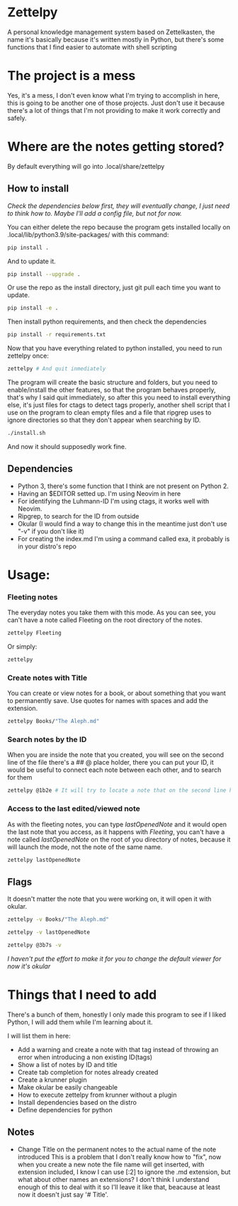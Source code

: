 # Zettelpy
A personal knowledge management system based on Zettelkasten, the name it's
basically because it's written mostly in Python, but there's some functions
that I find easier to automate with shell scripting

# The project is a mess
Yes, it's a mess, I don't even know what I'm trying to accomplish in here, this
is going to be another one of those projects. Just don't use it because there's
a lot of things that I'm not providing to make it work correctly and safely.

# Where are the notes getting stored?
By default everything will go into .local/share/zettelpy

## How to install

*Check the dependencies below first, they will eventually change, I just need
to think how to. Maybe I'll add a config file, but not for now.*

You can either delete the repo because the program gets installed locally on
.local/lib/python3.9/site-packages/ with this command:
```bash
pip install .
```

And to update it.
```bash
pip install --upgrade .
```

Or use the repo as the install directory, just git pull each time you want to update.
```bash
pip install -e .
```

Then install python requirements, and then check the dependencies
```bash
pip install -r requirements.txt
```

Now that you have everything related to python installed, you need to run
zettelpy once:
```bash
zettelpy # And quit inmediately
```

The program will create the basic structure and folders, but you need to
enable/install the other features, so that the program behaves properly, that's
why I said quit immediately, so after this you need to install everything
else, it's just files for ctags to detect tags properly, another shell script
that I use on the program to clean empty files and a file that ripgrep uses
to ignore directories so that they don't appear when searching by ID.

```bash
./install.sh
```

And now it should supposedly work fine.

## Dependencies
- Python 3, there's some function that I think are not present on Python 2.
- Having an $EDITOR setted up. I'm using Neovim in here
- For identifying the Luhmann-ID I'm using ctags, it works well with Neovim.
- Ripgrep, to search for the ID from outside
- Okular (I would find a way to change this in the meantime just don't use
  "-v" if you don't like it)
- For creating the index.md I'm using a command called exa, it probably is in
  your distro's repo

# Usage:
### Fleeting notes
The everyday notes you take them with this mode. As you can see, you can't have
a note called Fleeting on the root directory of the notes.
```bash
zettelpy Fleeting
```

Or simply:
```bash
zettelpy
```

### Create notes with Title
You can create or view notes for a book, or about something that you want to
permanently save. Use quotes for names with spaces and add the extension.
```bash
zettelpy Books/"The Aleph.md"
```

### Search notes by the ID
When you are inside the note that you created, you will see on the second line
of the file there's a ## @ place holder, there you can put your ID, it would be
useful to connect each note between each other, and to search for them
```bash
zettelpy @1b2e # It will try to locate a note that on the second line has a ## @1b2e
```

### Access to the last edited/viewed note
As with the fleeting notes, you can type *lastOpenedNote* and it would open the
last note that you access, as it happens with *Fleeting*, you can't have a note
called *lastOpenedNote* on the root of you directory of notes, because it will
launch the mode, not the note of the same name.
```bash
zettelpy lastOpenedNote
```

## Flags
It doesn't matter the note that you were working on, it will open it with
okular.
```bash
zettelpy -v Books/"The Aleph.md"
```

```bash
zettelpy -v lastOpenedNote
```

```bash
zettelpy @3b7s -v
```
_I haven't put the effort to make it for you to change the default viewer
for now it's okular_

# Things that I need to add
There's a bunch of them, honestly I only made this program to see if I liked
Python, I will add them while I'm learning about it.

I will list them in here:
- Add a warning and create a note with that tag instead of throwing an
  error when introducing a non existing ID(tags)
- Show a list of notes by ID and title
- Create tab completion for notes already created
- Create a krunner plugin
- Make okular be easily changeable
- How to execute zettelpy from krunner without a plugin
- Install dependencies based on the distro
- Define dependencies for python

## Notes
- Change Title on the permanent notes to the actual name of the note introduced
This is a problem that I don't really know how to "fix", now when you create a
new note the file name will get inserted, with extension included, I know I can
use [:2] to ignore the .md extension, but what about other names an extensions?
I don't think I understand enough of this to deal with it so I'll leave it like
that, beacause at least now it doesn't just say '# Title'.
